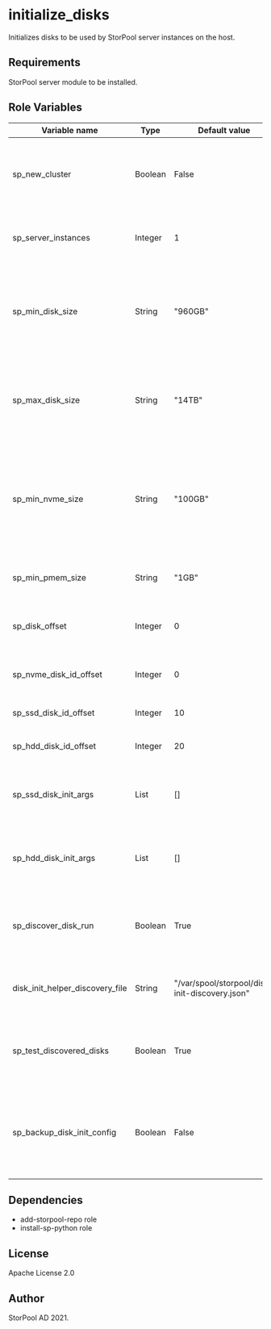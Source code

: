 initialize_disks
=========

Initializes disks to be used by StorPool server instances on the host.

Requirements
------------

StorPool server module to be installed.

Role Variables
--------------

| Variable name                   | Type    | Default value | Description |
| ------------------------------- | ------- |-------------- | ----------- |
| sp_new_cluster                  | Boolean | False         | Designates if this is the first deployment of the cluster. Sets an `-I` to the first disk of the first node. |
| sp_server_instances             | Integer | 1             | Sets the number of server instances to spread disks over |
| sp_min_disk_size                | String  | "960GB"       | Minimum size of SATA disks to be considered for initialization. Disks whose size is smaller than this will be excluded from the list |
| sp_max_disk_size                | String  | "14TB"        | Maximum size of SATA disks to be considered for initialization. Disks whose size is larger than this will be excluded from the list |
| sp_min_nvme_size                | String  | "100GB"       | Minimum size of NVMe devices to be considered for initialization. Please have in mind that raising this limit will exclude Optane NVMes from the list of discovered disks. |
| sp_min_pmem_size                | String  | "1GB"         | Minimum size of PMEM devices to be considered for initialization |
| sp_disk_offset                  | Integer | 0             | Used to generate StorPool disk IDs when there are nodes with IDs > 40 |
| sp_nvme_disk_id_offset          | Integer | 0             | Used to generate StorPool disk IDs for NVMe devices |
| sp_ssd_disk_id_offset           | Integer | 10            | Used to generate StorPool disk IDs for SSD devices |
| sp_hdd_disk_id_offset           | Integer | 20            | Used to generate StorPool disk IDs for HDD devices |
| sp_ssd_disk_init_args           | List    | []            | List of strings in the form of "--arg1,--arg2" that will be used to initialize SSD devices |
| sp_hdd_disk_init_args           | List    | []            | List of strings in the form of "--arg1,--arg2" that will be used to initialize HDD devices |
| sp_discover_disk_run            | Boolean | True          | Designates if the `disk_init_helper` tool should run its discover phase to collect a list with usable devices |
| disk_init_helper_discovery_file | String  | "/var/spool/storpool/disk-init-discovery.json" | Specifies a path to a JSON file containing the list of devices of to be initialized |
| sp_test_discovered_disks        | Boolean | True          | Only for SP testing lab use! Whether to test the disks found in the discovery phase of `disk_init_helper` |
| sp_backup_disk_init_config      | Boolean | False         | Save timestamped backups of the `disk_init_helper` discovery command, JSON file, and initialization command |


Dependencies
------------

- add-storpool-repo role
- install-sp-python role

License
-------

Apache License 2.0

Author 
------

StorPool AD 2021.
